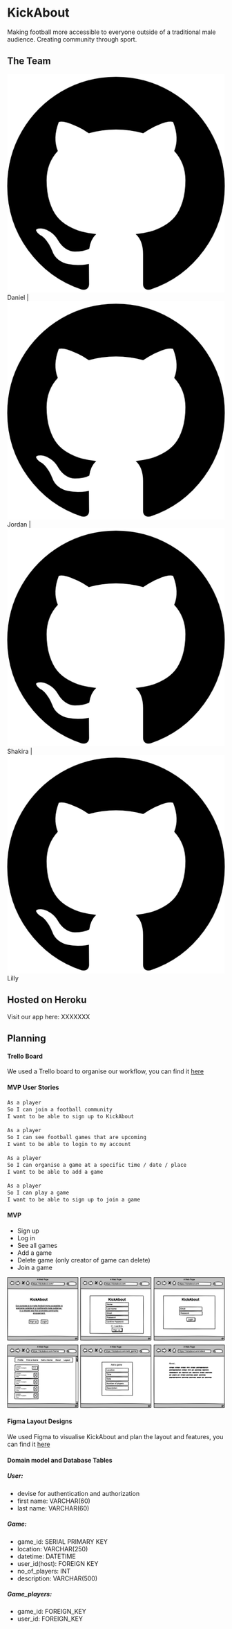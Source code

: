 # KickAbout

Making football more accessible to everyone outside of a traditional male audience. Creating community through sport.

## The Team

[![Daniel](images/github-logo.png)](https://github.com/Legal-Dan) Daniel | [![Jordan](images/github-logo.png)](https://github.com/jordanveness) Jordan | [![Shakira](images/github-logo.png)](https://github.com/rhianekobar) Shakira | [![Lilly](images/github-logo.png)](https://github.com/lildann) Lilly 

## Hosted on Heroku

Visit our app here: XXXXXXX

## Planning
#### Trello Board

We used a Trello board to organise our workflow, you can find it [here](https://trello.com/b/M4iPzBw3/kickabout)

#### MVP User Stories
```
As a player
So I can join a football community
I want to be able to sign up to KickAbout

As a player
So I can see football games that are upcoming 
I want to be able to login to my account

As a player
So I can organise a game at a specific time / date / place
I want to be able to add a game

As a player
So I can play a game
I want to be able to sign up to join a game
```

#### MVP 

* Sign up
* Log in
* See all games
* Add a game
* Delete game (only creator of game can delete)
* Join a game

![All MVP Wireframes](images/wireframes.png)

#### Figma Layout Designs

We used Figma to visualise KickAbout and plan the layout and features, you can find it [here](https://www.figma.com/file/7GFETOsGVeKdzKqbFdL3Dz/KickAbout?node-id=0%3A1)


#### Domain model and Database Tables
##### User:
- devise for authentication and authorization
- first name: VARCHAR(60)
- last name: VARCHAR(60)

##### Game:
- game_id: SERIAL PRIMARY KEY
- location: VARCHAR(250)
- datetime: DATETIME
- user_id(host): FOREIGN KEY
- no_of_players: INT
- description: VARCHAR(500)

##### Game_players:
- game_id: FOREIGN_KEY
- user_id: FOREIGN_KEY
